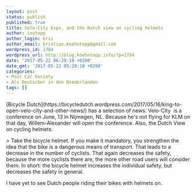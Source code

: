 ```yaml
---
layout: post
status: publish
published: true
title: Velo-City Expo, and the Dutch view on cycling helmets
author: isotopp
author_login: kris
author_email: kristian.koehntopp@gmail.com
wordpress_id: 1784
wordpress_url: http://blog.koehntopp.info/?p=1784
date: '2017-05-22 06:20:10 +0200'
date_gmt: '2017-05-22 05:20:10 +0200'
categories:
- Post Car Society
- Als Deutscher in den Niederlanden
tags: []
---
```

<p>[Bicycle Dutch](https://bicycledutch.wordpress.com/2017/05/16/king-to-open-velo-city-and-other-news/) has a selection of news: Velo-City &nbsp;is a conference on June, 13 in Nijmegen, NL. Because he's not flying for KLM on that day, Willem-Alexander will open the conference. Also, the Dutch View on cycling helmets: </p>
<p>> Take the bicycle helmet. If you make it mandatory, you strengthen the idea that the bike is a dangerous means of transport. That leads to a decrease in the number of cyclists. That again decreases the safety, because the more cyclists there are, the more other road users will consider them. In short: the bicycle helmet increases the individual safety, but decreases the safety in general.</p>
<p> I have yet to see Dutch people riding their bikes with helmets on.</p>
